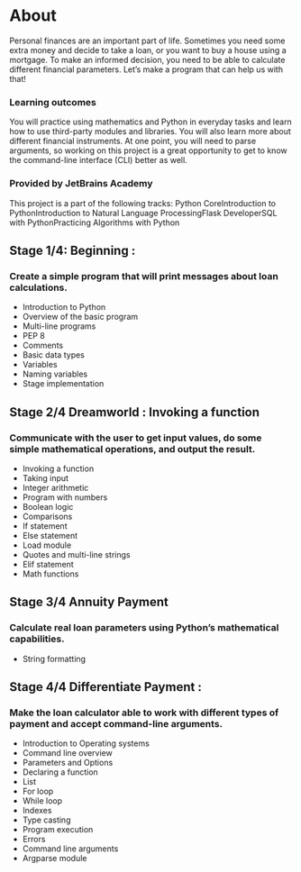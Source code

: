 
# About
Personal finances are an important part of life. Sometimes you need some extra money and decide to take a loan, or you want to buy a house using a mortgage. To make an informed decision, you need to be able to calculate different financial parameters. Let’s make a program that can help us with that!

### Learning outcomes
You will practice using mathematics and Python in everyday tasks and learn how to use third-party modules and libraries. You will also learn more about different financial instruments. At one point, you will need to parse arguments, so working on this project is a great opportunity to get to know the command-line interface (CLI) better as well.

### Provided by JetBrains Academy
This project is a part of the following tracks:
Python CoreIntroduction to PythonIntroduction to Natural Language ProcessingFlask DeveloperSQL with PythonPracticing Algorithms with Python

## Stage 1/4: Beginning : 
### Create a simple program that will print messages about loan calculations.
- Introduction to Python
- Overview of the basic program
- Multi-line programs
- PEP 8
- Comments
- Basic data types
- Variables
- Naming variables
- Stage implementation

## Stage 2/4 Dreamworld : Invoking a function
### Communicate with the user to get input values, do some simple mathematical operations, and output the result.
- Invoking a function
- Taking input
- Integer arithmetic
- Program with numbers
- Boolean logic
- Comparisons
- If statement
- Else statement
- Load module
- Quotes and multi-line strings
- Elif statement
- Math functions


## Stage 3/4 Annuity Payment
### Calculate real loan parameters using Python’s mathematical capabilities.
- String formatting


## Stage 4/4 Differentiate Payment :
### Make the loan calculator able to work with different types of payment and accept command-line arguments.
- Introduction to Operating systems
- Command line overview
- Parameters and Options
- Declaring a function
- List
- For loop
- While loop
- Indexes
- Type casting
- Program execution
- Errors
- Command line arguments
- Argparse module
